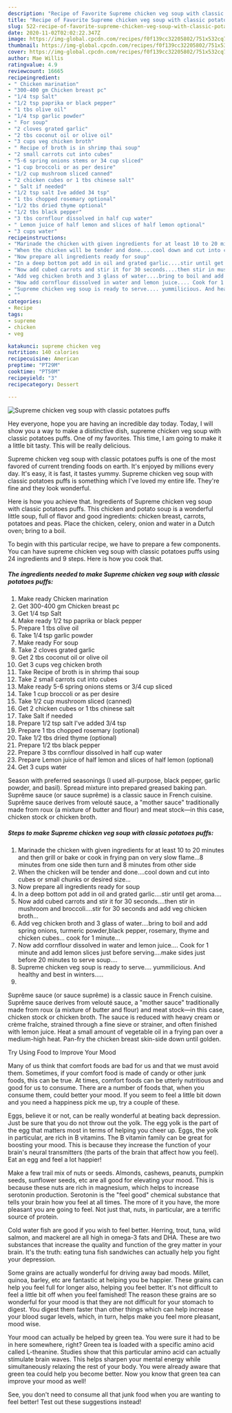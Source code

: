 ```yaml
---
description: "Recipe of Favorite Supreme chicken veg soup with classic potatoes puffs"
title: "Recipe of Favorite Supreme chicken veg soup with classic potatoes puffs"
slug: 522-recipe-of-favorite-supreme-chicken-veg-soup-with-classic-potatoes-puffs
date: 2020-11-02T02:02:22.347Z
image: https://img-global.cpcdn.com/recipes/f0f139cc32205802/751x532cq70/supreme-chicken-veg-soup-with-classic-potatoes-puffs-recipe-main-photo.jpg
thumbnail: https://img-global.cpcdn.com/recipes/f0f139cc32205802/751x532cq70/supreme-chicken-veg-soup-with-classic-potatoes-puffs-recipe-main-photo.jpg
cover: https://img-global.cpcdn.com/recipes/f0f139cc32205802/751x532cq70/supreme-chicken-veg-soup-with-classic-potatoes-puffs-recipe-main-photo.jpg
author: Mae Willis
ratingvalue: 4.9
reviewcount: 16665
recipeingredient:
- " Chicken marination"
- "300-400 gm Chicken breast pc"
- "1/4 tsp Salt"
- "1/2 tsp paprika or black pepper"
- "1 tbs olive oil"
- "1/4 tsp garlic powder"
- " For soup"
- "2 cloves grated garlic"
- "2 tbs coconut oil or olive oil"
- "3 cups veg chicken broth"
- " Recipe of broth is in shrimp thai soup"
- "2 small carrots cut into cubes"
- "5-6 spring onions stems or 34 cup sliced"
- "1 cup broccoli or as per desire"
- "1/2 cup mushroom sliced canned"
- "2 chicken cubes or 1 tbs chinese salt"
- " Salt if needed"
- "1/2 tsp salt Ive added 34 tsp"
- "1 tbs chopped rosemary optional"
- "1/2 tbs dried thyme optional"
- "1/2 tbs black pepper"
- "3 tbs cornflour dissolved in half cup water"
- " Lemon juice of half lemon and slices of half lemon optional"
- "3 cups water"
recipeinstructions:
- "Marinade the chicken with given ingredients for at least 10 to 20 minutes and then grill or bake or cook in frying pan on very slow flame...8 minutes from one side then turn and 8 minutes from other side"
- "When the chicken will be tender and done....cool down and cut into cubes or small chunks or desired size..."
- "Now prepare all ingredients ready for soup"
- "In a deep bottom pot add in oil and grated garlic....stir until get aroma...."
- "Now add cubed carrots and stir it for 30 seconds....then stir in mushroom and broccoli....stir for 30 seconds and add veg chicken broth..."
- "Add veg chicken broth and 3 glass of water....bring to boil and add spring onions, turmeric powder,black pepper, rosemary, thyme and chicken cubes... cook for 1 minute..."
- "Now add cornflour dissolved in water and lemon juice.... Cook for 1 minute and add lemon slices just before serving....make sides just before 20 minutes to serve soup...."
- "Supreme chicken veg soup is ready to serve.... yummilicious. And healthy and best in winters....."
- ""
categories:
- Recipe
tags:
- supreme
- chicken
- veg

katakunci: supreme chicken veg 
nutrition: 140 calories
recipecuisine: American
preptime: "PT29M"
cooktime: "PT50M"
recipeyield: "3"
recipecategory: Dessert

---
```



![Supreme chicken veg soup with classic potatoes puffs](https://img-global.cpcdn.com/recipes/f0f139cc32205802/751x532cq70/supreme-chicken-veg-soup-with-classic-potatoes-puffs-recipe-main-photo.jpg)

Hey everyone, hope you are having an incredible day today. Today, I will show you a way to make a distinctive dish, supreme chicken veg soup with classic potatoes puffs. One of my favorites. This time, I am going to make it a little bit tasty. This will be really delicious.

Supreme chicken veg soup with classic potatoes puffs is one of the most favored of current trending foods on earth. It's enjoyed by millions every day. It's easy, it is fast, it tastes yummy. Supreme chicken veg soup with classic potatoes puffs is something which I've loved my entire life. They're fine and they look wonderful.

Here is how you achieve that. Ingredients of Supreme chicken veg soup with classic potatoes puffs. This chicken and potato soup is a wonderful little soup, full of flavor and good ingredients: chicken breast, carrots, potatoes and peas. Place the chicken, celery, onion and water in a Dutch oven; bring to a boil.


To begin with this particular recipe, we have to prepare a few components. You can have supreme chicken veg soup with classic potatoes puffs using 24 ingredients and 9 steps. Here is how you cook that.

<!--inarticleads1-->

##### The ingredients needed to make Supreme chicken veg soup with classic potatoes puffs:

1. Make ready  Chicken marination
1. Get 300-400 gm Chicken breast pc
1. Get 1/4 tsp Salt
1. Make ready 1/2 tsp paprika or black pepper
1. Prepare 1 tbs olive oil
1. Take 1/4 tsp garlic powder
1. Make ready  For soup
1. Take 2 cloves grated garlic
1. Get 2 tbs coconut oil or olive oil
1. Get 3 cups veg chicken broth
1. Take  Recipe of broth is in shrimp thai soup
1. Take 2 small carrots cut into cubes
1. Make ready 5-6 spring onions stems or 3/4 cup sliced
1. Take 1 cup broccoli or as per desire
1. Take 1/2 cup mushroom sliced (canned)
1. Get 2 chicken cubes or 1 tbs chinese salt
1. Take  Salt if needed
1. Prepare 1/2 tsp salt I&#39;ve added 3/4 tsp
1. Prepare 1 tbs chopped rosemary (optional)
1. Take 1/2 tbs dried thyme (optional)
1. Prepare 1/2 tbs black pepper
1. Prepare 3 tbs cornflour dissolved in half cup water
1. Prepare  Lemon juice of half lemon and slices of half lemon (optional)
1. Get 3 cups water


Season with preferred seasonings (I used all-purpose, black pepper, garlic powder, and basil). Spread mixture into prepared greased baking pan. Suprême sauce (or sauce suprême) is a classic sauce in French cuisine. Suprême sauce derives from velouté sauce, a &#34;mother sauce&#34; traditionally made from roux (a mixture of butter and flour) and meat stock—in this case, chicken stock or chicken broth. 

<!--inarticleads2-->

##### Steps to make Supreme chicken veg soup with classic potatoes puffs:

1. Marinade the chicken with given ingredients for at least 10 to 20 minutes and then grill or bake or cook in frying pan on very slow flame...8 minutes from one side then turn and 8 minutes from other side
1. When the chicken will be tender and done....cool down and cut into cubes or small chunks or desired size...
1. Now prepare all ingredients ready for soup
1. In a deep bottom pot add in oil and grated garlic....stir until get aroma....
1. Now add cubed carrots and stir it for 30 seconds....then stir in mushroom and broccoli....stir for 30 seconds and add veg chicken broth...
1. Add veg chicken broth and 3 glass of water....bring to boil and add spring onions, turmeric powder,black pepper, rosemary, thyme and chicken cubes... cook for 1 minute...
1. Now add cornflour dissolved in water and lemon juice.... Cook for 1 minute and add lemon slices just before serving....make sides just before 20 minutes to serve soup....
1. Supreme chicken veg soup is ready to serve.... yummilicious. And healthy and best in winters.....
1. 


Suprême sauce (or sauce suprême) is a classic sauce in French cuisine. Suprême sauce derives from velouté sauce, a &#34;mother sauce&#34; traditionally made from roux (a mixture of butter and flour) and meat stock—in this case, chicken stock or chicken broth. The sauce is reduced with heavy cream or crème fraîche, strained through a fine sieve or strainer, and often finished with lemon juice. Heat a small amount of vegetable oil in a frying pan over a medium-high heat. Pan-fry the chicken breast skin-side down until golden. 

Try Using Food to Improve Your Mood


Many of us think that comfort foods are bad for us and that we must avoid them. Sometimes, if your comfort food is made of candy or other junk foods, this can be true. At times, comfort foods can be utterly nutritious and good for us to consume. There are a number of foods that, when you consume them, could better your mood. If you seem to feel a little bit down and you need a happiness pick me up, try a couple of these.

Eggs, believe it or not, can be really wonderful at beating back depression. Just be sure that you do not throw out the yolk. The egg yolk is the part of the egg that matters most in terms of helping you cheer up. Eggs, the yolk in particular, are rich in B vitamins. The B vitamin family can be great for boosting your mood. This is because they increase the function of your brain's neural transmitters (the parts of the brain that affect how you feel). Eat an egg and feel a lot happier!

Make a few trail mix of nuts or seeds. Almonds, cashews, peanuts, pumpkin seeds, sunflower seeds, etc are all good for elevating your mood. This is because these nuts are rich in magnesium, which helps to increase serotonin production. Serotonin is the "feel good" chemical substance that tells your brain how you feel at all times. The more of it you have, the more pleasant you are going to feel. Not just that, nuts, in particular, are a terrific source of protein.

Cold water fish are good if you wish to feel better. Herring, trout, tuna, wild salmon, and mackerel are all high in omega-3 fats and DHA. These are two substances that increase the quality and function of the grey matter in your brain. It's the truth: eating tuna fish sandwiches can actually help you fight your depression. 

Some grains are actually wonderful for driving away bad moods. Millet, quinoa, barley, etc are fantastic at helping you be happier. These grains can help you feel full for longer also, helping you feel better. It's not difficult to feel a little bit off when you feel famished! The reason these grains are so wonderful for your mood is that they are not difficult for your stomach to digest. You digest them faster than other things which can help increase your blood sugar levels, which, in turn, helps make you feel more pleasant, mood wise.

Your mood can actually be helped by green tea. You were sure it had to be in here somewhere, right? Green tea is loaded with a specific amino acid called L-theanine. Studies show that this particular amino acid can actually stimulate brain waves. This helps sharpen your mental energy while simultaneously relaxing the rest of your body. You were already aware that green tea could help you become better. Now you know that green tea can improve your mood as well!

See, you don't need to consume all that junk food when you are wanting to feel better! Test out  these suggestions  instead!

